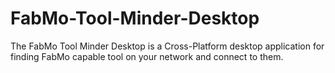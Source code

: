 FabMo-Tool-Minder-Desktop
===============
The FabMo Tool Minder Desktop is a Cross-Platform desktop application for finding FabMo capable tool on your network and connect to them.
